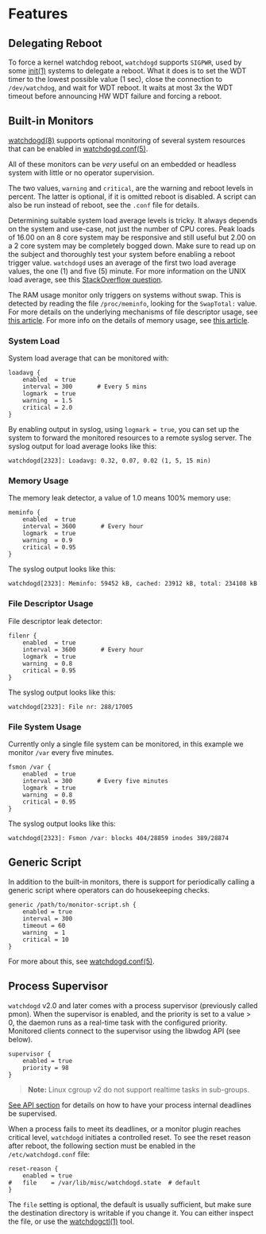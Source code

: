 Features
========


Delegating Reboot
-----------------

To force a kernel watchdog reboot, `watchdogd` supports `SIGPWR`, used by some
[init(1)][] systems to delegate a reboot.  What it does is to set the WDT timer
to the lowest possible value (1 sec), close the connection to `/dev/watchdog`,
and wait for WDT reboot.  It waits at most 3x the WDT timeout before
announcing HW WDT failure and forcing a reboot.


Built-in Monitors
-----------------

[watchdogd(8)][] supports optional monitoring of several system resources that
can be enabled in [watchdogd.conf(5)][].

All of these monitors can be *very* useful on an embedded or headless
system with little or no operator supervision.

The two values, `warning` and `critical`, are the warning and reboot
levels in percent.  The latter is optional, if it is omitted reboot is
disabled.  A script can also be run instead of reboot, see the `.conf`
file for details.

Determining suitable system load average levels is tricky.  It always
depends on the system and use-case, not just the number of CPU cores.
Peak loads of 16.00 on an 8 core system may be responsive and still
useful but 2.00 on a 2 core system may be completely bogged down.  Make
sure to read up on the subject and thoroughly test your system before
enabling a reboot trigger value.  `watchdogd` uses an average of the
first two load average values, the one (1) and five (5) minute.  For
more information on the UNIX load average, see this [StackOverflow
question][loadavg].

The RAM usage monitor only triggers on systems without swap.  This is
detected by reading the file `/proc/meminfo`, looking for the
`SwapTotal:` value.  For more details on the underlying mechanisms of
file descriptor usage, see [this article][filenr].  For more info on the
details of memory usage, see [this article][meminfo].


### System Load

System load average that can be monitored with:

```
loadavg {
    enabled  = true
    interval = 300       # Every 5 mins
	logmark  = true
    warning  = 1.5
    critical = 2.0
}
```

By enabling output in syslog, using `logmark = true`, you can set up the
system to forward the monitored resources to a remote syslog server.  The
syslog output for load average looks like this:

    watchdogd[2323]: Loadavg: 0.32, 0.07, 0.02 (1, 5, 15 min)

### Memory Usage

The memory leak detector, a value of 1.0 means 100% memory use:

```
meminfo {
    enabled  = true
    interval = 3600       # Every hour
	logmark  = true
    warning  = 0.9
    critical = 0.95
}
```

The syslog output looks like this:

    watchdogd[2323]: Meminfo: 59452 kB, cached: 23912 kB, total: 234108 kB

### File Descriptor Usage

File descriptor leak detector:

```
filenr {
    enabled  = true
    interval = 3600       # Every hour
	logmark  = true
    warning  = 0.8
    critical = 0.95
}
```

The syslog output looks like this:

    watchdogd[2323]: File nr: 288/17005


### File System Usage

Currently only a single file system can be monitored, in this example we
monitor `/var` every five minutes.

```
fsmon /var {
    enabled  = true
    interval = 300       # Every five minutes
	logmark  = true
    warning  = 0.8
    critical = 0.95
}
```

The syslog output looks like this:

    watchdogd[2323]: Fsmon /var: blocks 404/28859 inodes 389/28874


Generic Script
--------------

In addition to the built-in monitors, there is support for periodically
calling a generic script where operators can do housekeeping checks. 

```
generic /path/to/monitor-script.sh {
    enabled = true
    interval = 300
    timeout = 60
    warning  = 1
    critical = 10
}
```

For more about this, see [watchdogd.conf(5)][].


Process Supervisor
------------------

`watchdogd` v2.0 and later comes with a process supervisor (previously
called pmon).  When the supervisor is enabled, and the priority is set
to a value > 0, the daemon runs as a real-time task with the configured
priority.  Monitored clients connect to the supervisor using the libwdog
API (see below).

```
supervisor {
    enabled = true
    priority = 98
}
```

> **Note:** Linux cgroup v2 do not support realtime tasks in sub-groups.

[See API section](advanced.md#libwdog-api) for details on how to have
your process internal deadlines be supervised.

When a process fails to meet its deadlines, or a monitor plugin reaches
critical level, `watchdogd` initiates a controlled reset.  To see the
reset reason after reboot, the following section must be enabled in the
`/etc/watchdogd.conf` file:

```
reset-reason {
    enabled = true
#   file    = /var/lib/misc/watchdogd.state  # default
}
```

The `file` setting is optional, the default is usually sufficient, but
make sure the destination directory is writable if you change it.  You
can either inspect the file, or use the [watchdogctl(1)][] tool.

[init(1)]:           https://man.troglobit.com/man8/finit.8.html
[loadavg]:           http://stackoverflow.com/questions/11987495/linux-proc-loadavg
[filenr]:            http://www.cyberciti.biz/tips/linux-procfs-file-descriptors.html
[meminfo]:           http://www.cyberciti.biz/faq/linux-check-memory-usage/
[watchdogd(8)]:      https://man.troglobit.com/man8/watchdogd.8.html
[watchdogctl(1)]:    https://man.troglobit.com/man1/watchdogd.1.html
[watchdogd.conf(5)]: https://man.troglobit.com/man5/watchdogd.conf.5.html

